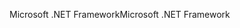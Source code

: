 <span data-ttu-id="293f8-101">Microsoft .NET Framework</span><span class="sxs-lookup"><span data-stu-id="293f8-101">Microsoft .NET Framework</span></span>